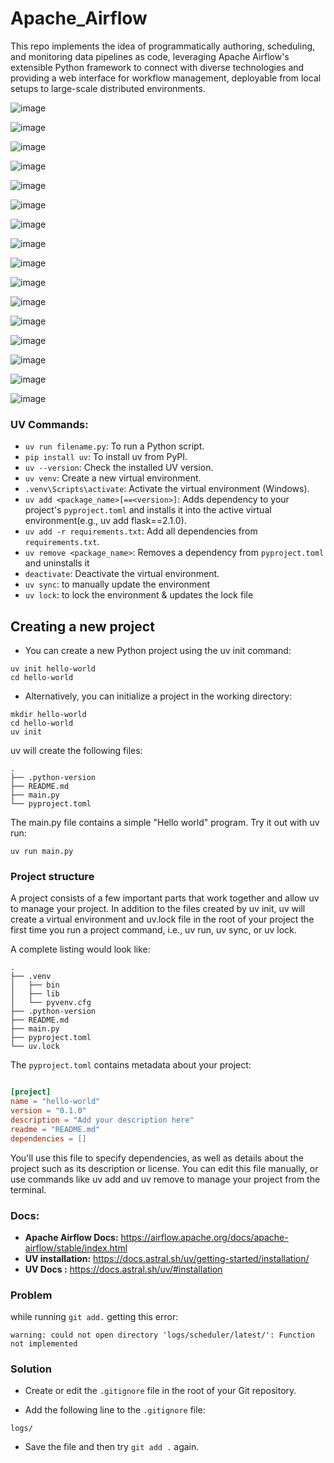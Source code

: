 # Apache_Airflow
This repo implements the idea of programmatically authoring, scheduling, and monitoring data pipelines as code, leveraging Apache Airflow's extensible Python framework to connect with diverse technologies and providing a web interface for workflow management, deployable from local setups to large-scale distributed environments.

![image](https://github.com/user-attachments/assets/ce2d490b-2b44-455a-9a00-08614472ef9a)

![image](https://github.com/user-attachments/assets/d642af5e-3645-4078-944a-decb77e3286b)

![image](https://github.com/user-attachments/assets/3b930166-0e63-451f-a30c-7b581ea675ec)

![image](https://github.com/user-attachments/assets/c11cc590-5e6b-49ee-ab8b-b1fea95523b8)

![image](https://github.com/user-attachments/assets/b96e1da8-5531-47a8-a9b6-8b41139bb96e)

![image](https://github.com/user-attachments/assets/faa2cd3d-527c-4bc8-845f-971ebc7615aa)

![image](https://github.com/user-attachments/assets/e96a7bf2-674c-4266-b759-2d33fd2418c8)

![image](https://github.com/user-attachments/assets/f2a51e02-0dd8-4d44-ada0-c3e9f2a78a51)

![image](https://github.com/user-attachments/assets/f7e73dbc-c292-45ca-88ad-581652ff08f1)

![image](https://github.com/user-attachments/assets/bec0d4a7-85be-481e-abf7-3b3f6717d1d2)

![image](https://github.com/user-attachments/assets/b44d93d4-0c20-499b-9dae-5c6447f46e1e)

![image](https://github.com/user-attachments/assets/af887da9-45c5-4a5f-bb0d-ea64cfd85786)

![image](https://github.com/user-attachments/assets/efc35c68-3ba6-4361-98b9-2a8764857df2)

![image](https://github.com/user-attachments/assets/6a0f61a6-7b97-4228-93d0-d328edab6fd3)

![image](https://github.com/user-attachments/assets/f3562885-c693-4454-a3ad-00437763e616)

![image](https://github.com/user-attachments/assets/9ee4fb8f-b6ed-49c5-a067-982eb8db16a5)


### **UV Commands:**

- `uv run filename.py`: To run a Python script.
- `pip install uv`: To install uv from PyPI.
- `uv --version`: Check the installed UV version.
- `uv venv`: Create a new virtual environment.
- `.venv\Scripts\activate`: Activate the virtual environment (Windows).
- `uv add <package_name>[==<version>]`: Adds dependency to your project's `pyproject.toml` and installs it into the active virtual environment(e.g., uv add flask==2.1.0).
- `uv add -r requirements.txt`: Add all dependencies from `requirements.txt`.
- `uv remove <package_name>`: Removes a dependency from `pyproject.toml` and uninstalls it 
- `deactivate`: Deactivate the virtual environment.
- `uv sync`: to manually update the environment
- `uv lock`: to lock the environment & updates the lock file



## **Creating a new project**

- You can create a new Python project using the uv init command:

```
uv init hello-world
cd hello-world
```

- Alternatively, you can initialize a project in the working directory:

```
mkdir hello-world
cd hello-world
uv init
```

uv will create the following files:

```
.
├── .python-version
├── README.md
├── main.py
└── pyproject.toml
```

The main.py file contains a simple "Hello world" program. Try it out with uv run:

```
uv run main.py
```

### Project structure

A project consists of a few important parts that work together and allow uv to manage your project. In addition to the files created by uv init, uv will create a virtual environment and uv.lock file in the root of your project the first time you run a project command, i.e., uv run, uv sync, or uv lock.

A complete listing would look like:

```
.
├── .venv
│   ├── bin
│   ├── lib
│   └── pyvenv.cfg
├── .python-version
├── README.md
├── main.py
├── pyproject.toml
└── uv.lock
```

The `pyproject.toml` contains metadata about your project:

```pyproject.toml

[project]
name = "hello-world"
version = "0.1.0"
description = "Add your description here"
readme = "README.md"
dependencies = []
```

You'll use this file to specify dependencies, as well as details about the project such as its description or license. You can edit this file manually, or use commands like uv add and uv remove to manage your project from the terminal.


### **Docs:**

- **Apache Airflow Docs:** https://airflow.apache.org/docs/apache-airflow/stable/index.html
- **UV installation:** https://docs.astral.sh/uv/getting-started/installation/
- **UV Docs :** https://docs.astral.sh/uv/#installation



### Problem

while running `git add.` getting this error:

```
warning: could not open directory 'logs/scheduler/latest/': Function not implemented
```

### Solution

- Create or edit the `.gitignore` file in the root of your Git repository.

- Add the following line to the `.gitignore` file:

```
logs/
```

- Save the file and then try `git add .` again.

